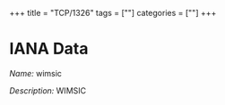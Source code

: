 +++
title = "TCP/1326"
tags = [""]
categories = [""]
+++

# IANA Data

_Name:_ wimsic

_Description:_ WIMSIC

